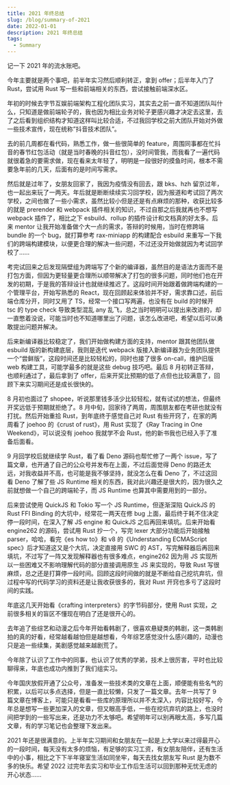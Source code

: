 ```yaml
---
title: 2021 年终总结
slug: /blog/summary-of-2021
date: 2022-01-01
description: 2021 年终总结
tags:
  - Summary
---
```


记一下 2021 年的流水账吧。

今年主要就是两个事吧，前半年实习然后顺利转正，拿到 offer；后半年入门了 Rust，尝试用 Rust 写一些和前端相关的东西，尝试接触前端深水区。

年初的时候去字节互娱前端架构工程化团队实习，其实去之前一直不知道团队叫什么，只知道是做前端轮子的，我也因为相比业务对轮子更感兴趣才决定去这里，去了之后看到组织结构才知道这样叫比较合适，不过我回学校之前大团队开始对外做一些技术宣传，现在统称”抖音技术团队”。

去的前几周都在看代码，熟悉工作，做一些很简单的 feature，周围同事都在忙抖音的春节红包活动（就是当时春晚的抖音红包），没时间管我，而我看了一遍代码就很着急的要需求做，现在看来太年轻了，明明是一段很好的摸鱼时间，根本不需要急年前的几天，后面有的是时间写需求。

然后就是过年了，女朋友回家了，我因为疫情没有回去，跟 bks、hzh 留京过年，也一起出来玩了一两天。年后就是断断续续实习回学校，因为报道和考试回了两次学校，之间也做了一些小需求，虽然比较小但是还是有点麻烦的那种，收获比较多的就是 prerender 和 webpack 插件相关的知识，不过自那之后我就再也不想写 webpack 插件了，相比之下 esbuild、rollup 的插件设计和文档真的好太多。后来 mentor 让我开始准备做个大一点的需求，答辩的时候用，当时在修跨端 bundle 的一个 bug，就打算参考 rax-miniapp 的构建配合 esbuild 来重写一下我们的跨端构建模块，以便更合理的解决一些问题，不过还没开始做就因为考试回学校了……

考完试回来之后发现隔壁组为跨端写了个新的编译器，虽然目的是语法方面而不是打包方面，但因为更轻量更合理所以顺带解决了打包的很多问题，同时他们也在开发的初期，于是我的答辩设计也就继续推迟了。这段时间开始跟着做跨端构建的一个管理平台，开始写熟悉的 React，现在回顾起来体验并不好，需求靠口述，前后端仓库分开，同时又用了 TS，经常一个接口写两遍，也没有在 build 的时候开 tsc 的 type check 导致类型混乱 any 乱飞，总之当时明明可以提出来改进的，却一直憋着没说，可能当时也不知道哪里出了问题，该怎么改进吧，希望以后可以勇敢提出问题并解决。

后来新编译器比较稳定了，我们开始做构建方面的支持，mentor 跟其他团队做 esbuild 版的新构建底层，我则是迭代 webpack 版接入新编译器为业务团队提供一个“尝鲜版”，这段时间还是比较轻松的，同时也接了很多 on-call，维护旧版 web 构建工具，可能学最多的就是这些 debug 技巧吧。最后 8 月初转正答辩，也顺利通过了，最后拿到了 offer，后来开奖比预期的低了点但也比较满意了，回顾下来实习期间还是成长很快的。

8 月初也面过了 shopee，听说那里钱多活少比较轻松，就有试试的想法，但最终开奖远低于预期就拒绝了。8 月中旬，回家待了两周，周围朋友都在考研也就没有打扰。然后开始重拾 Rust，到年底终于感觉自己对 Rust 有些开窍了，在家的两周看了 joehoo 的《crust of rust》，用 Rust 实现了《Ray Tracing in One Weekend》，可以说没有 joehoo 我就学不会 Rust，他的新书我也已经入手了准备后面看。

9 月回学校后就继续学 Rust，看了看 Deno 源码也帮忙修了一两个 issue，写了篇文章，也开通了自己的公众号并发布在上面，不过后面觉得 Deno 的路还太远，对我收益并不高，也可能是我不够坚持，就没怎么在看 Deno 了，不过这回看 Deno 了解了些 JS Runtime 相关的东西，我对此兴趣还是很大的，因为很久之前就想做一个自己的跨端轮子，而 JS Runtime 也算其中需要用到的一部分。

后来尝试使用 QuickJS 和 Tokio 写一个 JS Runtime，但逐渐深陷 QuickJS 的 Rust FFI Binding 的大坑中，经常花一两天在修 bug 上面，最后终于耗不住决定停一段时间，在深入了解 JS engine 和 QuickJS 之后再回来填坑。后来开始看 engine262 的源码，尝试用 Rust 抄一个，写完 lexer 大部分功能后开始接触 parser，哈哈，看完《es how to》和 v8 的《Understanding ECMAScript spec》后才知道这又是个大坑，决定直接用 SWC 的 AST，写完解释器后再回来填坑，不过写了一阵又发现解释器也有很多难点，engine262 因为用 JS 实现所以一些困难又不影响理解代码的部分直接调用原生 JS 来实现的，导致 Rust 写很麻烦，总之还是打算停一段时间。回顾这段时间做的就是不断给自己挖坑弃坑，但过程中写的代码学习的资料还是让我收获很多的，我对 Rust 开窍也多亏了这段时间的实践。

年底这几天开始看《crafting interpreters》的字节码部分，使用 Rust 实现，之前很多相关的盲区不懂现在明白了还是很开心的。

去年追了些综艺和动漫之后今年开始看韩剧了，很喜欢悬疑类的韩剧，这一类韩剧拍的真的好看，经常越看越怕但是越想看，今年综艺感觉没什么感兴趣的，动漫也只是追一些续集，美剧感觉越来越剧荒了。

今年除了认识了工作中的同事，也认识了优秀的学弟，技术上很厉害，平时也比较聊得来，年底也成功内推到了我们组实习。

今年国庆放假开通了公众号，准备发一些技术类的文章在上面，顺便能有些名气的积累，以后可以多点选择，但是一直比较懒，只发了一篇文章。去年一共写了 9 篇文章在博客上，可能只是看看一些库的原理所以并不太深入，内容比较好写，今年总是想写一些更加深入的文章，但又眼高手低，一些在挖坑弃坑的路上，也没时间把学到的一些写出来，还是功力不太够吧。希望明年可以别再眼太高，多写几篇文章，有的学习笔记也会整理下发出来。

2021 年还是很满意的。上半年实习期间和女朋友在一起是上大学以来过得最开心的一段时间，每天没有太多的烦恼，有足够的实习工资，有女朋友陪伴，还有生活中的小事，相比之下下半年寝室生活如同坐牢，每天去找女朋友写 Rust 是为数不多的快乐。希望 2022 过完年去实习和毕业工作后生活可以回到那种无忧无虑的开心状态……
